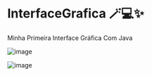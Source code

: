 # InterfaceGrafica 🪄💻✨
Minha Primeira Interface Gráfica Com Java

![image](https://user-images.githubusercontent.com/63679873/226333329-0165a8ed-39e0-470c-90b7-395a00224076.png)

![image](https://user-images.githubusercontent.com/63679873/226333376-a449f79b-de63-4af1-bbaf-ad336bf32a6b.png)
